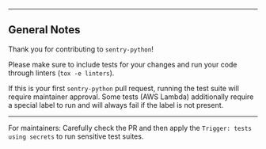 <!-- Describe your PR here -->

---

## General Notes

Thank you for contributing to `sentry-python`!

Please make sure to include tests for your changes and run your code through linters (`tox -e linters`).

If this is your first `sentry-python` pull request, running the test suite will require maintainer approval. Some tests (AWS Lambda) additionally require a special label to run and will always fail if the label is not present.

---

For maintainers: Carefully check the PR and then apply the `Trigger: tests using secrets` to run sensitive test suites.
